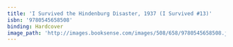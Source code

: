 ```yaml
---
title: 'I Survived the Hindenburg Disaster, 1937 (I Survived #13)'
isbn: '9780545658508'
binding: Hardcover
image_path: 'http://images.booksense.com/images/508/658/9780545658508.jpg'
---
```



